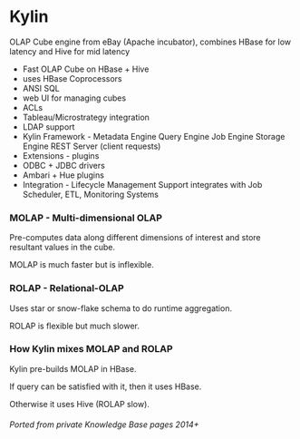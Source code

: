 # Kylin

OLAP Cube engine from eBay (Apache incubator), combines HBase for low latency and Hive for mid latency

- Fast OLAP Cube on HBase + Hive
- uses HBase Coprocessors
- ANSI SQL
- web UI for managing cubes
- ACLs
- Tableau/Microstrategy integration
- LDAP support
- Kylin Framework - Metadata Engine
  Query Engine
  Job Engine
  Storage Engine
  REST Server (client requests)
- Extensions - plugins
- ODBC + JDBC drivers
- Ambari + Hue plugins
- Integration - Lifecycle Management Support integrates with Job Scheduler, ETL, Monitoring Systems

### MOLAP - Multi-dimensional OLAP

Pre-computes data along different dimensions of interest and store resultant values in the cube.

MOLAP is much faster but is inflexible.


### ROLAP - Relational-OLAP

Uses star or snow-flake schema to do runtime aggregation.

ROLAP is flexible but much slower.

### How Kylin mixes MOLAP and ROLAP

Kylin pre-builds MOLAP in HBase.

If query can be satisfied with it, then it uses HBase.

Otherwise it uses Hive (ROLAP slow).

###### Ported from private Knowledge Base pages 2014+
